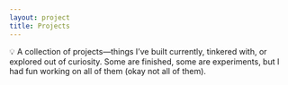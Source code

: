 ```yaml
---
layout: project
title: Projects
---
```


💡 A collection of projects—things I’ve built currently, tinkered with, or explored out of curiosity. Some are finished, some are experiments, but I had fun working on all of them (okay not all of them).
